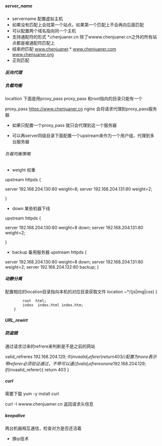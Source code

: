 ##### server_name

  - servername 配置虚拟主机
  - 如果没有匹配上会找第一个站点，如果第一个匹配上不会再向后面匹配
  - 可以配置两个域名指向同一个主机
  - 支持通配符的形式   *.chenjuaner.cn    除了wwww.chenjuaner.cn之外的所有站点都是被通配符匹配上
  - 结束府匹配   www.chenjuaner.*      www.chenjuaner.com   www.chenjuaner.org
  - 正则匹配


##### 反向代理




##### 负载均衡

  localtion 下面是用proxy_pass
  proxy_pass 和root指向的目录只能有一个


  proxy_pass https://www.chenjuaner.cn   nginx 会将请求代理到proxy_pass服务器

  - 如果只配置一个proxy_pass 就只会代理到这一个服务器

  - 可以再server同级目录下面配置一个upstream来作为一个用户组，代理到多台服务器

  
###### 负载均衡策略

 - weight  权重

upstream httpds {

 server 192.168.204.130:80 weight=8;
 server 192.168.204.131:80 weight=2;

}

- down    某些机器下线

upstream httpds {

 server 192.168.204.130:80 weight=8 down;
 server 192.168.204.131:80 weight=2;

}

- backup   备用服务器
upstream httpds {

 server 192.168.204.130:80 weight=8 down;
 server 192.168.204.131:80 weight=2;
server 192.168.204.132:80 backup;
}

##### 动静分离

配置相应的location目录指向本机的对应目录获取文件
location ~*/(js|img|css) {
          
            root  html;
            index  index.html index.htm;
        }

##### URL_rewirt




##### 防盗链 

通过请求过来的refrere来判断是不是之前的网站 


valid_refreres  192.168.204.129;
if($invaalid_referer){
  return 403
}
// 配置为none表示带referer必须验证通过，不带可以通过
valid_refreres none 192.168.204.129;
if($invaalid_referer){
  return 403
}

##### curl
 需要下载 yum -y install curl

 curl -I wwww.chenjuamer.cn   返回请求头信息


 ##### keepalive
  两台机器相互通信，检查对方是否还活着
  - 换ip技术